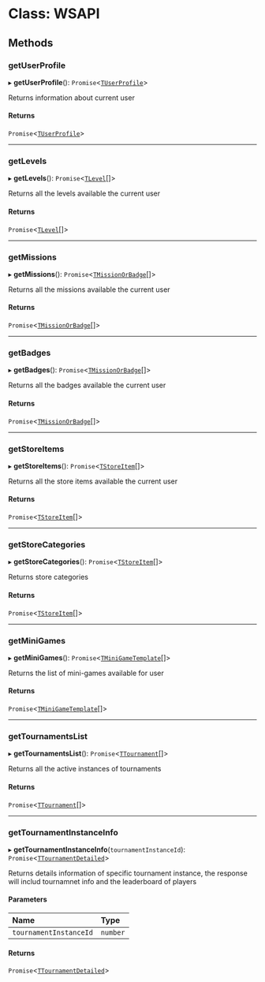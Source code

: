 # Class: WSAPI

## Methods

### getUserProfile

▸ **getUserProfile**(): `Promise`<[`TUserProfile`](../interfaces/TUserProfile.md)\>

Returns information about current user

#### Returns

`Promise`<[`TUserProfile`](../interfaces/TUserProfile.md)\>

___

### getLevels

▸ **getLevels**(): `Promise`<[`TLevel`](../interfaces/TLevel.md)[]\>

Returns all the levels available the current user

#### Returns

`Promise`<[`TLevel`](../interfaces/TLevel.md)[]\>

___

### getMissions

▸ **getMissions**(): `Promise`<[`TMissionOrBadge`](../interfaces/TMissionOrBadge.md)[]\>

Returns all the missions available the current user

#### Returns

`Promise`<[`TMissionOrBadge`](../interfaces/TMissionOrBadge.md)[]\>

___

### getBadges

▸ **getBadges**(): `Promise`<[`TMissionOrBadge`](../interfaces/TMissionOrBadge.md)[]\>

Returns all the badges available the current user

#### Returns

`Promise`<[`TMissionOrBadge`](../interfaces/TMissionOrBadge.md)[]\>

___

### getStoreItems

▸ **getStoreItems**(): `Promise`<[`TStoreItem`](../interfaces/TStoreItem.md)[]\>

Returns all the store items available the current user

#### Returns

`Promise`<[`TStoreItem`](../interfaces/TStoreItem.md)[]\>

___

### getStoreCategories

▸ **getStoreCategories**(): `Promise`<[`TStoreItem`](../interfaces/TStoreItem.md)[]\>

Returns store categories

#### Returns

`Promise`<[`TStoreItem`](../interfaces/TStoreItem.md)[]\>

___

### getMiniGames

▸ **getMiniGames**(): `Promise`<[`TMiniGameTemplate`](../interfaces/TMiniGameTemplate.md)[]\>

Returns the list of mini-games available for user

#### Returns

`Promise`<[`TMiniGameTemplate`](../interfaces/TMiniGameTemplate.md)[]\>

___

### getTournamentsList

▸ **getTournamentsList**(): `Promise`<[`TTournament`](../interfaces/TTournament.md)[]\>

Returns all the active instances of tournaments

#### Returns

`Promise`<[`TTournament`](../interfaces/TTournament.md)[]\>

___

### getTournamentInstanceInfo

▸ **getTournamentInstanceInfo**(`tournamentInstanceId`): `Promise`<[`TTournamentDetailed`](../interfaces/TTournamentDetailed.md)\>

Returns details information of specific tournament instance, the response will includ tournamnet info and the leaderboard of players

#### Parameters

| Name | Type |
| :------ | :------ |
| `tournamentInstanceId` | `number` |

#### Returns

`Promise`<[`TTournamentDetailed`](../interfaces/TTournamentDetailed.md)\>
